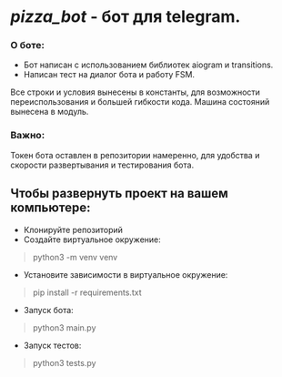 # *pizza_bot* - бот для telegram.
### О боте:
- Бот написан с использованием библиотек aiogram и transitions.
- Написан тест на диалог бота и работу FSM.

Все строки и условия вынесены в константы, для возможности переиспользования и большей гибкости кода.
Машина состояний вынесена в модуль.


### Важно:
Токен бота оставлен в репозитории намеренно,
для удобства и скорости развертывания и тестирования бота.


## Чтобы развернуть проект на вашем компьютере:
- Клонируйте репозиторий
- Создайте виртуальное окружение:
>python3 -m venv venv
- Установите зависимости в виртуальное окружение:
>pip install -r requirements.txt
- Запуск бота:
>python3 main.py
- Запуск тестов:
>python3 tests.py

